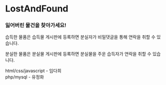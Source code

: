 # LostAndFound
 
<h3>잃어버린 물건을 찾아가세요!</h3>

습득한 물품은 습득물 게시판에 등록하면 분실자가 비밀댓글을 통해 연락을 취할 수 있습니다.

분실한 물품은 분실물 게시판에 등록하면 분실물을 주운 습득자가 연락을 취할 수 있습니다.


html/css/javascript - 임다희<br>
php/mysql - 유정화
